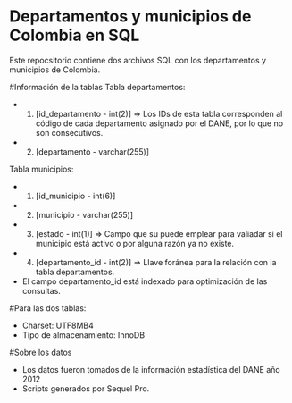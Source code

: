 # Departamentos y municipios de Colombia en SQL

Este repocsitorio contiene dos archivos SQL con los departamentos y municipios de Colombia.

#Información de la tablas
Tabla departamentos:
- 1. [id_departamento - int(2)] => Los IDs de esta tabla corresponden al código de cada departamento asignado por el DANE, por lo que no son consecutivos.
- 2. [departamento - varchar(255)]

Tabla municipios:
- 1. [id_municipio - int(6)]
- 2. [municipio - varchar(255)]
- 3. [estado - int(1)] => Campo que su puede emplear para valiadar si el municipio está activo o por alguna razón ya no existe.
- 4. [departamento_id - int(2)] => Llave foránea para la relación con la tabla departamentos.
- El campo departamento_id está indexado para optimización de las consultas.

#Para las dos tablas:
- Charset: UTF8MB4
- Tipo de almacenamiento: InnoDB

#Sobre los datos
- Los datos fueron tomados de la información estadística del DANE año 2012
- Scripts generados por Sequel Pro.
